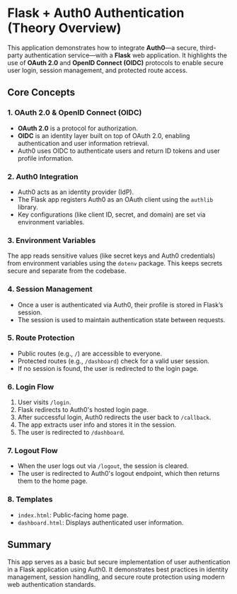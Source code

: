 # Flask + Auth0 Authentication (Theory Overview)

This application demonstrates how to integrate **Auth0**—a secure, third-party authentication service—with a **Flask** web application. It highlights the use of **OAuth 2.0** and **OpenID Connect (OIDC)** protocols to enable secure user login, session management, and protected route access.

## Core Concepts

### 1. OAuth 2.0 & OpenID Connect (OIDC)
- **OAuth 2.0** is a protocol for authorization.
- **OIDC** is an identity layer built on top of OAuth 2.0, enabling authentication and user information retrieval.
- Auth0 uses OIDC to authenticate users and return ID tokens and user profile information.

### 2. Auth0 Integration
- Auth0 acts as an identity provider (IdP).
- The Flask app registers Auth0 as an OAuth client using the `authlib` library.
- Key configurations (like client ID, secret, and domain) are set via environment variables.

### 3. Environment Variables
The app reads sensitive values (like secret keys and Auth0 credentials) from environment variables using the `dotenv` package. This keeps secrets secure and separate from the codebase.

### 4. Session Management
- Once a user is authenticated via Auth0, their profile is stored in Flask’s session.
- The session is used to maintain authentication state between requests.

### 5. Route Protection
- Public routes (e.g., `/`) are accessible to everyone.
- Protected routes (e.g., `/dashboard`) check for a valid user session.
- If no session is found, the user is redirected to the login page.

### 6. Login Flow
1. User visits `/login`.
2. Flask redirects to Auth0's hosted login page.
3. After successful login, Auth0 redirects the user back to `/callback`.
4. The app extracts user info and stores it in the session.
5. The user is redirected to `/dashboard`.

### 7. Logout Flow
- When the user logs out via `/logout`, the session is cleared.
- The user is redirected to Auth0's logout endpoint, which then returns them to the home page.

### 8. Templates
- `index.html`: Public-facing home page.
- `dashboard.html`: Displays authenticated user information.

## Summary

This app serves as a basic but secure implementation of user authentication in a Flask application using Auth0. It demonstrates best practices in identity management, session handling, and secure route protection using modern web authentication standards.

